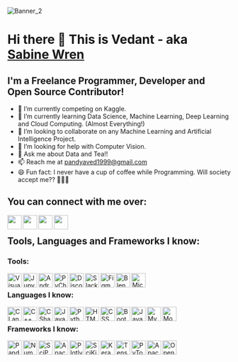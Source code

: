 ![Banner_2](https://user-images.githubusercontent.com/32775169/118861495-324a5880-b8fa-11eb-8351-5f2bb06ff9f7.png)

# Hi there 👋 This is Vedant - aka [Sabine Wren](https://pandyaved98.github.io/Vedant/)

## I'm a Freelance Programmer, Developer and Open Source Contributor!

- 🔭 I’m currently competing on Kaggle.
- 🌱 I’m currently learning Data Science, Machine Learning, Deep Learning and Cloud Computing. (Almost Everything!)
- 👯 I’m looking to collaborate on any Machine Learning and Artificial Intelligence Project.
- 🤔 I’m looking for help with Computer Vision.
- 💬 Ask me about Data and Tea!!
- 📫 Reach me at [pandyaved1999@gmail.com](mailto:pandyaved1999@gmail.com)
- 😄 Fun fact: I never have a cup of coffee while Programming. Will society accept me?? 🤣🤣🤣

## You can connect with me over:

[<img align="left" height="32" width="32" target="blank" src="https://cdn.jsdelivr.net/npm/simple-icons@v4/icons/twitter.svg" style="color:#1DA1F2" />](https://www.twitter.com/MrVedPandya1)
[<img align="left" height="32" width="32" target="blank" src="https://cdn.jsdelivr.net/npm/simple-icons@v4/icons/linkedin.svg" style="color:#0A66C2" />](https://www.linkedin.com/in/vedant-pandya-662122135/)
[<img align="left" height="32" width="32" target="blank" src="https://cdn.jsdelivr.net/npm/simple-icons@v4/icons/github.svg" style="color:#181717" />](https://www.github.com/pandyaved98)
[<img align="left" height="32" width="32" target="blank" src="https://cdn.jsdelivr.net/npm/simple-icons@v4/icons/instagram.svg" style="color:#E4405F" />](https://www.instagram.com/_sabine_wern_)

<br />

## Tools, Languages and Frameworks I know:

### Tools:
<img align="left" alt="Visual Studio Code" height="32" width="32" src="https://simpleicons.org/icons/visualstudiocode.svg" />
<img align="left" alt="Jupyter Notebook" height="32" width="32" src="https://simpleicons.org/icons/jupyter.svg" />
<img align="left" alt="Android Studio" height="32" width="32" src="https://simpleicons.org/icons/androidstudio.svg" />
<img align="left" alt="PyCharm" height="32" width="32" src="https://simpleicons.org/icons/pycharm.svg" />
<img align="left" alt="Discord" height="32" width="32" src="https://simpleicons.org/icons/discord.svg" />
<img align="left" alt="Slack" height="32" width="32" src="https://simpleicons.org/icons/slack.svg" />
<img align="left" alt="Figma" height="32" width="32" src="https://simpleicons.org/icons/figma.svg" />
<img align="left" alt="Blender" height="32" width="32" src="https://simpleicons.org/icons/blender.svg" />
<img align="left" alt="Microsoft SQL Server" height="32" width="32" src="https://simpleicons.org/icons/microsoftsqlserver.svg" />

<br />

### Languages I know:
<img align="left" alt="C Language" height="32" width="32" src="https://simpleicons.org/icons/c.svg" />
<img align="left" alt="C++ Language" height="32" width="32" src="https://simpleicons.org/icons/cplusplus.svg" />
<img align="left" alt="C Sharp" height="32" width="32" src="https://simpleicons.org/icons/csharp.svg" />
<img align="left" alt="Java" height="32" width="32" src="https://simpleicons.org/icons/java.svg" />
<img align="left" alt="Python" height="32" width="32" src="https://simpleicons.org/icons/python.svg" />
<img align="left" alt="HTML" height="32" width="32" src="https://simpleicons.org/icons/html5.svg" />
<img align="left" alt="CSS" height="32" width="32" src="https://simpleicons.org/icons/css3.svg" />
<img align="left" alt="Bootstrap" height="32" width="32" src="https://simpleicons.org/icons/bootstrap.svg" />
<img align="left" alt="JavaScript" height="32" width="32" src="https://simpleicons.org/icons/javascript.svg" />
<img align="left" alt="MySQL" height="32" width="32" src="https://simpleicons.org/icons/mysql.svg" />
<img align="left" alt="MongoDB" height="32" width="32" src="https://simpleicons.org/icons/mongodb.svg" />

<br />

### Frameworks I know:

<img align="left" alt="Pandas" height="32" width="32" src="https://simpleicons.org/icons/pandas.svg" />
<img align="left" alt="NumPy" height="32" width="32" src="https://simpleicons.org/icons/numpy.svg" />
<img align="left" alt="SciPy" height="32" width="32" src="https://simpleicons.org/icons/scipy.svg" />
<img align="left" alt="Anaconda" height="32" width="32" src="https://simpleicons.org/icons/anaconda.svg" />
<img align="left" alt="Plotly" height="32" width="32" src="https://simpleicons.org/icons/plotly.svg" />
<img align="left" alt="SciKit-Learn" height="32" width="32" src="https://simpleicons.org/icons/scikit-learn.svg" />
<img align="left" alt="Keras" height="32" width="32" src="https://simpleicons.org/icons/keras.svg" />
<img align="left" alt="TensorFlow" height="32" width="32" src="https://simpleicons.org/icons/tensorflow.svg" />
<img align="left" alt="PyTorch" height="32" width="32" src="https://simpleicons.org/icons/pytorch.svg" />
<img align="left" alt="Apache Spark" height="32" width="32" src="https://simpleicons.org/icons/apachespark.svg" />
<img align="left" alt="OpenCV" height="32" width="32" src="https://simpleicons.org/icons/opencv.svg" />
